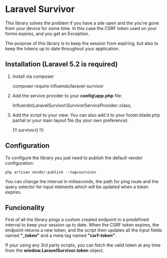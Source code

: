 # Laravel Survivor

This library solves the problem if you have a site open and the you're gone from your device for some time. In this case the CSRF token used on your forms expires, and you get an Exception.

The purpose of this library is to keep the session from expiring, but also to keep the tokens up to date throughout your application.

## Installation (Laravel 5.2 is required)

1. Install via composer

    composer require influendo/laravel-survivor

2. Add the service provider to your **config\app.php** file:

    Influendo\LaravelSurvivor\SurvivorServiceProvider::class,

3. Add the script to your view. You can also add it to your footer.blade.php partial or your main layout file (by your own preference):

    {!! survivor() !!}

## Configuration

To configure the library you just need to publish the default vendor configuration:

    php artisan vendor:publish --tag=survivor

You can change the interval in miliseconds, the path for ping route and the query selector for input elements which will be updated when a token expires.

## Funcionality

First of all the library pings a custom created endpoint in a predefined interval to keep your session up to date.
When the CSRF token expires, the endpoint returns a new token, and the script then updates all the input fields named **"_token"** and a meta tag named **"csrf-token"**.

If your using any 3rd party scripts, you can fetch the valid token at any time from the **window.LaravelSurvivor.token** object.
